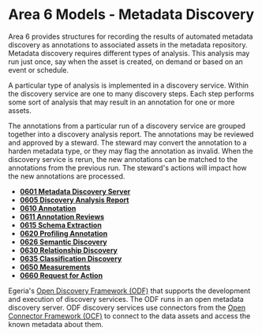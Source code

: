 <!-- SPDX-License-Identifier: CC-BY-4.0 -->
<!-- Copyright Contributors to the Egeria project. -->

# Area 6 Models - Metadata Discovery

Area 6 provides structures for recording the results of
automated metadata discovery as annotations to
associated assets in
the metadata repository.
Metadata discovery requires different types of analysis.
This analysis may run just once, say when the asset is created,
on demand or based on an event or schedule.

A particular type of analysis is implemented in a
discovery service.
Within the discovery service are one to many discovery steps.
Each step performs some sort of analysis that may result in an
annotation for one or more assets.

The annotations from a particular run of a discovery
service are grouped together into a discovery analysis report.
The annotations may be reviewed and approved by a steward.
The steward may convert the annotation to a harden metadata type,
or they may flag the annotation as invalid.
When the discovery service is rerun, the new annotations
can be matched to the annotations from the previous run.
The steward's actions will impact how the new annotations are processed.

* **[0601 Metadata Discovery Server](0601-Metadata-Discovery-Server.md)**
* **[0605 Discovery Analysis Report](0605-Discovery-Analysis-Report.md)**
* **[0610 Annotation](0610-Annotations.md)**
* **[0611 Annotation Reviews](0611-Annotation-Reviews.md)**
* **[0615 Schema Extraction](0615-Schema-Extraction.md)**
* **[0620 Profiling Annotation](0620-Profiling-Annotation.md)**
* **[0626 Semantic Discovery](0626-Semantic-Discovery.md)**
* **[0630 Relationship Discovery](0630-Relationship-Discovery.md)**
* **[0635 Classification Discovery](0635-Classification-Discovery.md)**
* **[0650 Measurements](0650-Measurements.md)**
* **[0660 Request for Action](0660-Request-for-Action.md)**

Egeria's [Open Discovery Framework (ODF)](../../../open-metadata-implementation/frameworks/open-discovery-framework/README.md)
that supports the development and execution of discovery services.
The ODF runs in an open metadata discovery server.
ODF discovery services use connectors from the
[Open Connector Framework (OCF)](../../../open-metadata-implementation/frameworks/open-connector-framework)
to connect to the data assets and access the known
metadata about them. 